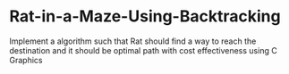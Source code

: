 # Rat-in-a-Maze-Using-Backtracking
Implement a algorithm such that Rat should find a way to reach the destination and it should be optimal path with cost effectiveness using C Graphics
